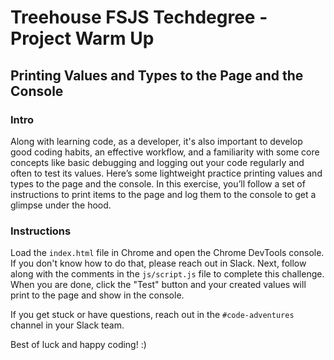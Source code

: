 # Treehouse FSJS Techdegree - Project Warm Up

## Printing Values and Types to the Page and the Console

### Intro

Along with learning code, as a developer, it's also important to develop good coding habits, an effective workflow, and a familiarity with some core concepts like basic debugging and logging out your code regularly and often to test its values. Here’s some lightweight practice printing values and types to the page and the console.  In this exercise, you’ll follow a set of instructions to print items to the page and log them to the console to get a glimpse under the hood.

### Instructions

 Load the `index.html` file in Chrome and open the Chrome DevTools console.  If you don't know how to do that, please reach out in Slack.  Next, follow along with the comments in the `js/script.js` file to complete this challenge.  When you are done, click the "Test" button and your created values will print to the page and show in the console.

If you get stuck or have questions, reach out in the `#code-adventures` channel in your Slack team.

Best of luck and happy coding! :)